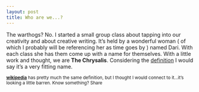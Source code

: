 ```yaml
---
layout: post
title: Who are we...?
---
```

The warthogs? No. I started a small group class about tapping into our creativity and about creative writing. 
It’s held by a wonderful woman ( of which I probably will be referencing her as time goes by ) named Dari. 
With each class she has them come up with a name for themselves. With a little work and thought, we are 
**The Chrysalis**. Considering the [definition](http://www.dictionary.com/browse/chrysalis) I would say it’s 
a very fitting name.

<small>**[wikipedia](https://en.wikipedia.org/wiki/Pupa#Chrysalis)** has pretty much the same definition, but 
I thought I would connect to it...it’s looking a little barren. Know something? Share</small>
